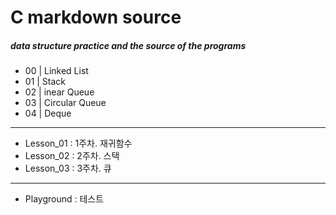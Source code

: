 C markdown source
=======

##### data structure practice and the source of the programs

- 00 | Linked List
- 01 | Stack
- 02 | inear Queue
- 03 | Circular Queue
- 04 | Deque
------
- Lesson_01 : 1주차. 재귀함수
- Lesson_02 : 2주차. 스택
- Lesson_03 : 3주차. 큐
------
- Playground : 테스트